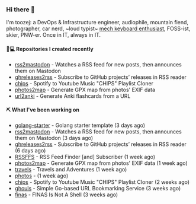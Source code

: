 ### Hi there 👋

I'm toozej: a DevOps & Infrastructure engineer, audiophile, mountain fiend, photographer, car nerd, ~loud typist~ [mech keyboard enthusiast](https://github.com/toozej/keebs), FOSS-ist, skier, PNW-er. Once in IT, always in IT.

#### 👨💻 Repositories I created recently

- [rss2mastodon](https://github.com/toozej/rss2mastodon) - Watches a RSS feed for new posts, then announces them on Mastodon
- [ghreleases2rss](https://github.com/toozej/ghreleases2rss) - Subscribe to GitHub projects’ releases in RSS reader
- [chips](https://github.com/toozej/chips) - Spotify to Youtube Music "CHIPS" Playlist Cloner
- [photos2map](https://github.com/toozej/photos2map) - Generate GPX map from photos' EXIF data
- [url2anki](https://github.com/toozej/url2anki) - Generate Anki flashcards from a URL

#### ⛏️ What I've been working on

- [golang-starter](https://github.com/toozej/golang-starter) - Golang starter template (3 days ago)
- [rss2mastodon](https://github.com/toozej/rss2mastodon) - Watches a RSS feed for new posts, then announces them on Mastodon (3 days ago)
- [ghreleases2rss](https://github.com/toozej/ghreleases2rss) - Subscribe to GitHub projects’ releases in RSS reader (6 days ago)
- [RSSFFS](https://github.com/toozej/RSSFFS) - RSS Feed Finder [and] Subscriber (1 week ago)
- [photos2map](https://github.com/toozej/photos2map) - Generate GPX map from photos' EXIF data (1 week ago)
- [travels](https://github.com/toozej/travels) - Travels and Adventures (1 week ago)
- [photos](https://github.com/toozej/photos) -  (1 week ago)
- [chips](https://github.com/toozej/chips) - Spotify to Youtube Music "CHIPS" Playlist Cloner (2 weeks ago)
- [ghouls](https://github.com/toozej/ghouls) - Simple Go-based URL Bookmarking Service (3 weeks ago)
- [finas](https://github.com/toozej/finas) - FINAS Is Not A Shell (3 weeks ago)
